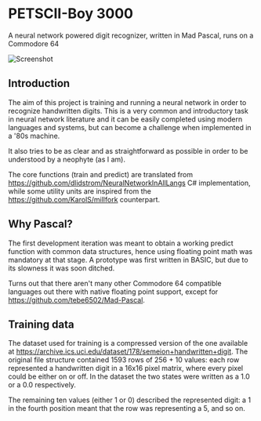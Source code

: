 # PETSCII-Boy 3000

A neural network powered digit recognizer, written in Mad Pascal, runs on a Commodore 64

![Screenshot](https://github.com/user-attachments/assets/f23929d9-49ab-4de1-a8b4-bb5a7a51d05f)

## Introduction

The aim of this project is training and running a neural network in order to recognize handwritten digits. This is a very common and introductory task in neural network literature and it can be easily completed using modern languages and systems, but can become a challenge when implemented in a '80s machine.

It also tries to be as clear and as straightforward as possible in order to be understood by a neophyte (as I am).

The core functions (train and predict) are translated from https://github.com/dlidstrom/NeuralNetworkInAllLangs C# implementation, while some utility units are inspired from the https://github.com/KarolS/millfork counterpart.

## Why Pascal?

The first development iteration was meant to obtain a working predict function with common data structures, hence using floating point math was mandatory at that stage. A prototype was first written in BASIC, but due to its slowness it was soon ditched.

Turns out that there aren't many other Commodore 64 compatible languages out there with native floating point support, except for https://github.com/tebe6502/Mad-Pascal.

## Training data

The dataset used for training is a compressed version of the one available at https://archive.ics.uci.edu/dataset/178/semeion+handwritten+digit. The original file structure contained 1593 rows of 256 + 10 values: each row represented a handwritten digit in a 16x16 pixel matrix, where every pixel could be either on or off. In the dataset the two states were written as a 1.0 or a 0.0 respectively.

The remaining ten values (either 1 or 0) described the represented digit: a 1 in the fourth position meant that the row was representing a 5, and so on.